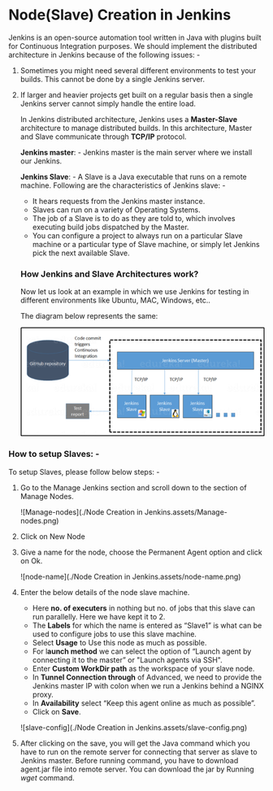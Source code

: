 # Node(Slave) Creation in Jenkins



 Jenkins is an open-source automation tool written in Java with plugins built for Continuous Integration purposes. We should implement the distributed architecture in Jenkins because of the following issues: -

1. Sometimes you might need several different environments to test your builds. This cannot be done by a single Jenkins server.

2. If larger and heavier projects get built on a regular basis then a single Jenkins server cannot simply handle the entire load.

   In Jenkins distributed architecture, Jenkins uses a **Master-Slave** architecture to manage distributed builds. In this architecture, Master and Slave communicate through **TCP/IP** protocol.

   **Jenkins master**: - Jenkins master is the main server where we install our Jenkins.

   **Jenkins Slave**: - A Slave is a Java executable that runs on a remote machine. Following are the characteristics of Jenkins slave: -

   - It hears requests from the Jenkins master instance.
   - Slaves can run on a variety of Operating Systems.
   - The job of a Slave is to do as they are told to, which involves executing build jobs dispatched by the Master.
   - You can configure a project to always run on a particular Slave machine or a particular type of Slave machine, or simply let Jenkins pick the next available Slave.

   

   ### How Jenkins and Slave Architectures work?

   Now let us look at an example in which we use Jenkins for testing in different environments like Ubuntu, MAC, Windows, etc..

   The diagram below represents the same:

   ![Architecture](Node-Creation-in-Jenkins.assets/Architecture.png)



### How to setup Slaves: -

To setup Slaves, please follow below steps: -

1. Go to the Manage Jenkins section and scroll down to the section of Manage Nodes.

   ![Manage-nodes](./Node Creation in Jenkins.assets/Manage-nodes.png)

2. Click on New Node

3. Give a name for the node, choose the Permanent Agent option and click on Ok.

   ![node-name](./Node Creation in Jenkins.assets/node-name.png)

4. Enter the below details of the node slave machine. 

   - Here **no. of executers** in nothing but no. of jobs that this slave can run parallelly. Here we have kept it to 2. 
   - The **Labels** for which the name is entered as “Slave1” is what can be used to configure jobs to use this slave machine. 
   - Select **Usage** to Use this node as much as possible. 
   - For l**aunch method** we can select the option of “Launch agent by connecting it to the master” or "Launch agents via SSH". 
   - Enter **Custom WorkDir path** as the workspace of your slave node. 
   - In **Tunnel Connection through** of Advanced, we need to provide the Jenkins master IP with colon when we run a Jenkins behind a NGINX proxy.
   - In **Availability** select “Keep this agent online as much as possible”.
   - Click on **Save**.

   ![slave-config](./Node Creation in Jenkins.assets/slave-config.png)

5. After clicking on the save, you will get the Java command which you have to run on the remote server for connecting that server as slave to Jenkins master. Before running command, you  have to download agent.jar file into remote server. You can download the jar by Running *wget* command. 